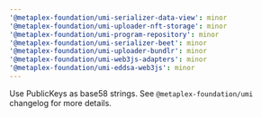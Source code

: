 ```yaml
---
'@metaplex-foundation/umi-serializer-data-view': minor
'@metaplex-foundation/umi-uploader-nft-storage': minor
'@metaplex-foundation/umi-program-repository': minor
'@metaplex-foundation/umi-serializer-beet': minor
'@metaplex-foundation/umi-uploader-bundlr': minor
'@metaplex-foundation/umi-web3js-adapters': minor
'@metaplex-foundation/umi-eddsa-web3js': minor
---
```


Use PublicKeys as base58 strings. See `@metaplex-foundation/umi` changelog for more details.
